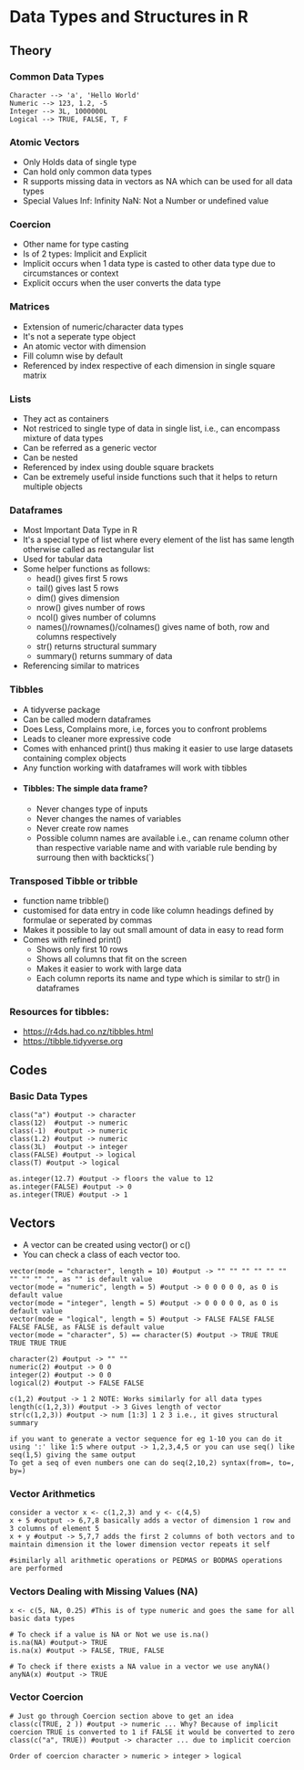 # Data Types and Structures in R 
## Theory
### Common Data Types
```
Character --> 'a', 'Hello World'
Numeric --> 123, 1.2, -5
Integer --> 3L, 1000000L
Logical --> TRUE, FALSE, T, F
```
### Atomic Vectors
- Only Holds data of single type
- Can hold only common data types
- R supports missing data in vectors as NA which can be used for all data types
- Special Values
    Inf: Infinity
    NaN: Not a Number or undefined value

### Coercion
- Other name for type casting
- Is of 2 types: Implicit and Explicit
- Implicit occurs when 1 data type is casted to other data type due to circumstances or context
- Explicit occurs when the user converts the data type

### Matrices
- Extension of numeric/character data types
- It's not a seperate type object
- An atomic vector with dimension
- Fill column wise by default
- Referenced by index respective of each dimension in single square matrix

### Lists
- They act as containers
- Not restriced to single type of data in single list, i.e., can encompass mixture of data types
- Can be referred as a generic vector
- Can be nested
- Referenced by index using double square brackets
- Can be extremely useful inside functions such that it helps to return multiple objects

### Dataframes
- Most Important Data Type in R
- It's a special type of list where every element of the list has same length otherwise called as rectangular list
- Used for tabular data
- Some helper functions as follows:
  - head() gives first 5 rows
  - tail() gives last 5 rows
  - dim() gives dimension
  - nrow() gives number of rows
  - ncol() gives number of columns
  - names()/rownames()/colnames() gives name of both, row and columns respectively
  - str() returns structural summary
  - summary() returns summary of data
- Referencing similar to matrices

### Tibbles
- A tidyverse package
- Can be called modern dataframes
- Does Less, Complains more, i.e, forces you to confront problems
- Leads to cleaner more expressive code
- Comes with enhanced print() thus making it easier to use large datasets containing complex objects
- Any function working with dataframes will work with tibbles
- #### Tibbles: The simple data frame?
  - Never changes type of inputs
  - Never changes the names of variables
  - Never create row names
  - Possible column names are available i.e., can rename column other than respective variable name and with variable rule bending by surroung then with backticks(`)

### Transposed Tibble or tribble
- function name tribble()
- customised for data entry in code like column headings defined by formulae or seperated by commas
- Makes it possible to lay out small amount of data in easy to read form
- Comes with refined print()
  - Shows only first 10 rows
  - Shows all columns that fit on the screen
  - Makes it easier to work with large data
  - Each column reports its name and type which is similar to str() in dataframes
  
### Resources for tibbles: 
  - https://r4ds.had.co.nz/tibbles.html
  - https://tibble.tidyverse.org

## Codes
### Basic Data Types 

```
class("a") #output -> character
class(12)  #output -> numeric
class(-1)  #output -> numeric
class(1.2) #output -> numeric
class(3L)  #output -> integer
class(FALSE) #output -> logical
class(T) #output -> logical

as.integer(12.7) #output -> floors the value to 12
as.integer(FALSE) #output -> 0
as.integer(TRUE) #output -> 1
```
## Vectors
- A vector can be created using vector() or c()
- You can check a class of each vector too.
```
vector(mode = "character", length = 10) #output -> "" "" "" "" "" "" "" "" "" "", as "" is default value
vector(mode = "numeric", length = 5) #output -> 0 0 0 0 0, as 0 is default value
vector(mode = "integer", length = 5) #output -> 0 0 0 0 0, as 0 is default value
vector(mode = "logical", length = 5) #output -> FALSE FALSE FALSE FALSE FALSE, as FALSE is default value
vector(mode = "character", 5) == character(5) #output -> TRUE TRUE TRUE TRUE TRUE

character(2) #output -> "" ""
numeric(2) #output -> 0 0
integer(2) #output -> 0 0
logical(2) #output -> FALSE FALSE

c(1,2) #output -> 1 2 NOTE: Works similarly for all data types
length(c(1,2,3)) #output -> 3 Gives length of vector
str(c(1,2,3)) #output -> num [1:3] 1 2 3 i.e., it gives structural summary

if you want to generate a vector sequence for eg 1-10 you can do it using ':' like 1:5 where output -> 1,2,3,4,5 or you can use seq() like seq(1,5) giving the same output
To get a seq of even numbers one can do seq(2,10,2) syntax(from=, to=, by=)
```
### Vector Arithmetics
```
consider a vector x <- c(1,2,3) and y <- c(4,5)
x + 5 #output -> 6,7,8 basically adds a vector of dimension 1 row and 3 columns of element 5
x + y #output -> 5,7,7 adds the first 2 columns of both vectors and to maintain dimension it the lower dimension vector repeats it self

#similarly all arithmetic operations or PEDMAS or BODMAS operations are performed
```
### Vectors Dealing with Missing Values (NA)
```
x <- c(5, NA, 0.25) #This is of type numeric and goes the same for all basic data types

# To check if a value is NA or Not we use is.na()
is.na(NA) #output-> TRUE
is.na(x) #output -> FALSE, TRUE, FALSE

# To check if there exists a NA value in a vector we use anyNA()
anyNA(x) #output -> TRUE
```

### Vector Coercion
```
# Just go through Coercion section above to get an idea
class(c(TRUE, 2 )) #output -> numeric ... Why? Because of implicit coercion TRUE is converted to 1 if FALSE it would be converted to zero
class(c("a", TRUE)) #output -> character ... due to implicit coercion

Order of coercion character > numeric > integer > logical
```